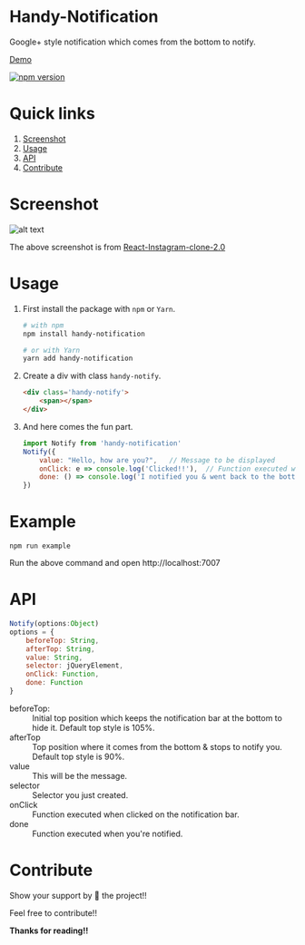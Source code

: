 # Handy-Notification
Google+ style notification which comes from the bottom to notify.

[Demo](https://codesandbox.io/s/vv261wkl67)

[![npm version](https://badge.fury.io/js/handy-notification.svg)](https://www.npmjs.com/package/handy-notification)

# Quick links
1. [Screenshot](#screenshot)
2. [Usage](#usage)
3. [API](#api)
4. [Contribute](#contribute)

# Screenshot
![alt text](https://image.ibb.co/dzLShT/Snap_2017_05_23_at_01_21_00.png)

The above screenshot is from [React-Instagram-clone-2.0](https://github.com/yTakkar/React-Instagram-clone-2.0)

# Usage

1. First install the package with `npm` or `Yarn`.
    ```bash
    # with npm
    npm install handy-notification
    
    # or with Yarn
    yarn add handy-notification
    ```

2. Create a div with class `handy-notify`.
    ```html
    <div class='handy-notify'>
        <span></span>
    </div>
    ```

3. And here comes the fun part.
    ```javascript
    import Notify from 'handy-notification'
    Notify({
        value: "Hello, how are you?",   // Message to be displayed
        onClick: e => console.log('Clicked!!'),  // Function executed when clicked on the notification bar
        done: () => console.log('I notified you & went back to the bottom!')    // function to be executed when you're notified
    })
    ```

# Example
```
npm run example
```

Run the above command and open http://localhost:7007

# API
```JavaScript
Notify(options:Object)
options = {
    beforeTop: String,
    afterTop: String,
    value: String,
    selector: jQueryElement,
    onClick: Function,
    done: Function
}
```

<dl>
  <dt>beforeTop:</dt>
  <dd>Initial top position which keeps the notification bar at the bottom to hide it. Default top style is 105%.</dd>

  <dt>afterTop</dt>
  <dd>Top position where it comes from the bottom & stops to notify you. Default top style is 90%.</dd>

  <dt>value</dt>
  <dd>This will be the message.</dd>

  <dt>selector</dt>
  <dd>Selector you just created.</dd>

  <dt>onClick</dt>
  <dd>Function executed when clicked on the notification bar.</dd>

  <dt>done</dt>
  <dd>Function executed when you're notified.</dd>
</dl>

# Contribute
Show your support by 🌟 the project!!

Feel free to contribute!!

**Thanks for reading!!**
